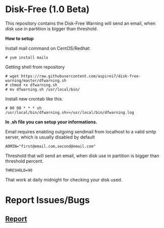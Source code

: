# Disk-Free (1.0 Beta) #

This repository contains the Disk-Free Warning will send an email, when disk use in partition is bigger than threshold.


**How to setup**

Install mail command on CentOS/Redhat:
```
# yum install mailx 
```

Getting shell from repository
```
# wget https://raw.githubusercontent.com/aspirei7/disk-free-warning/master/dfwarning.sh
# chmod +x dfwarning.sh
# mv dfwarning.sh /usr/local/bin/
```

Install new crontab like this.
```
# 00 00 * * * sh /usr/local/bin/dfwarning.sh>>/usr/local/bin/dfwarning.log
```
**In .sh file you can setup your informations.**

Email 
requires enabling outgoing sendmail from localhost to a valid 
smtp server, which is usually disabled by default
```
ADMIN="first@email.com,second@email.com"
```
Threshold
that will send an email, when disk use in partition is bigger than threshold percent.
```
THRESHOLD=90 
```

That work at daily midnight for checking your disk used.

# Report Issues/Bugs #
## [Report](https://github.com/aspirei7/disk-free-warning/issues) ##